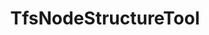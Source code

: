 ---
optionsClassName: TfsNodeStructureToolOptions
optionsClassFullName: MigrationTools.Tools.TfsNodeStructureToolOptions
configurationSamples:
- name: defaults
  order: 2
  description: 
  code: >-
    {
      "MigrationTools": {
        "Version": "16.0",
        "CommonTools": {
          "TfsNodeStructureTool": {
            "Areas": {
              "Filters": null,
              "Mappings": null
            },
            "Enabled": "True",
            "Iterations": {
              "Filters": null,
              "Mappings": null
            },
            "ReplicateAllExistingNodes": "True",
            "ShouldCreateMissingRevisionPaths": "True"
          }
        }
      }
    }
  sampleFor: MigrationTools.Tools.TfsNodeStructureToolOptions
- name: sample
  order: 1
  description: 
  code: >-
    {
      "MigrationTools": {
        "Version": "16.0",
        "CommonTools": {
          "TfsNodeStructureTool": {
            "Areas": {
              "Filters": null,
              "Mappings": [
                {
                  "Match": "^Skypoint Cloud$",
                  "Replacement": "MigrationTest5"
                }
              ]
            },
            "Enabled": "True",
            "Iterations": {
              "Filters": null,
              "Mappings": [
                {
                  "Match": "^Skypoint Cloud\\\\Sprint 1$",
                  "Replacement": "MigrationTest5\\Sprint 1"
                }
              ]
            },
            "ReplicateAllExistingNodes": "True",
            "ShouldCreateMissingRevisionPaths": "True"
          }
        }
      }
    }
  sampleFor: MigrationTools.Tools.TfsNodeStructureToolOptions
- name: classic
  order: 3
  description: 
  code: >-
    {
      "$type": "TfsNodeStructureToolOptions",
      "Enabled": true,
      "Areas": {
        "Filters": [],
        "Mappings": [
          {
            "Match": "^Skypoint Cloud$",
            "Replacement": "MigrationTest5"
          }
        ]
      },
      "Iterations": {
        "Filters": [],
        "Mappings": [
          {
            "Match": "^Skypoint Cloud\\\\Sprint 1$",
            "Replacement": "MigrationTest5\\Sprint 1"
          }
        ]
      },
      "ShouldCreateMissingRevisionPaths": true,
      "ReplicateAllExistingNodes": true
    }
  sampleFor: MigrationTools.Tools.TfsNodeStructureToolOptions
description: Tool for creating missing area and iteration path nodes in the target project during migration. Configurable through TfsNodeStructureToolOptions to specify which node types to create.
className: TfsNodeStructureTool
typeName: Tools
architecture: 
options:
- parameterName: Areas
  type: NodeOptions
  description: 'Rules to apply to the Area Path. Is an object of NodeOptions e.g. { "Filters": ["*/**"], "Mappings": [{"Match": "^oldProjectName([\\\\]?.*)$", "Replacement": "targetProjectA$1"}] }'
  defaultValue: '{"Filters": [], "Mappings": []}'
- parameterName: Enabled
  type: Boolean
  description: If set to `true` then the tool will run. Set to `false` and the processor will not run.
  defaultValue: missing XML code comments
- parameterName: Iterations
  type: NodeOptions
  description: 'Rules to apply to the Iteration Path. Is an object of NodeOptions e.g. { "Filters": ["*/**"], "Mappings": [{"Match": "^oldProjectName([\\\\]?.*)$", "Replacement": "targetProjectA$1"}] }'
  defaultValue: '{"Filters": [], "Mappings": []}'
- parameterName: ReplicateAllExistingNodes
  type: Boolean
  description: missing XML code comments
  defaultValue: missing XML code comments
- parameterName: ShouldCreateMissingRevisionPaths
  type: Boolean
  description: When set to True the susyem will try to create any missing missing area or iteration paths from the revisions.
  defaultValue: missing XML code comments
status: missing XML code comments
processingTarget: missing XML code comments
classFile: src/MigrationTools.Clients.TfsObjectModel/Tools/TfsNodeStructureTool.cs
optionsClassFile: src/MigrationTools.Clients.TfsObjectModel/Tools/TfsNodeStructureToolOptions.cs
notes:
  exists: true
  path: docs/Reference/Tools/TfsNodeStructureTool-notes.md
  markdown: >
    ## Iteration Maps and Area Maps


    **NOTE: It is NOT posible to migrate a work item if the Area or Iteration path does not exist on the target project. This is because the work item will be created with the same Area and Iteration path as the source work item. If the path does not exist, the work item will not be created. _There is not way around this!_**


    You have two options to solve this problem:


    1. You can manually create the mentioned work items. This is a good option if you have a small number of work items or a small number of missing nodes. This will not work if you have work items that were moved from one project to another. Those Nodes are impossible to create in the target project.

    2. You can use the `Areas.Mappings` and `Iterations.Mappings` to remap the nodes to existing nodes in the target project. This is a good option if you have a large number of work items or a large number of missing nodes.


    ### Overview


    These two configuration elements apply after the `Areas.Filters` and `Iterations.Filters` selectors, i.e.

    only on Areas and Iterations that have been selected for migration. They allow

    to change the area path, respectively the iteration path, of migrated work items.


    These remapping rules are applied both while creating path nodes in the target

    project and when migrating work items.


    These remapping rules are applied with a higher priority than the

    `PrefixProjectToNodes` option. This means that if no declared rule matches the

    path and the `PrefixProjectToNodes` option is enabled, then the old behavior is

    used.


    The syntax uses structured mappings with Match and Replacement properties containing regular expressions and the replacement text.


    _Warning_: These follow the

    [.net regular expression language](https://docs.microsoft.com/en-us/dotnet/standard/base-types/regular-expression-language-quick-reference).

    The Match property contains a regular expression search pattern, while the

    Replacement property contains a regular expression replacement pattern. It is therefore possible to

    use back-references in the replacement string.


    _Warning_: Special characters in the acceptation of regular expressions _and_

    json both need to be escaped. For the Match property, this means, for example, that a

    literal backslash must be escaped for the regular expression language `\\`

    _and_ each of these backslashes must then be escaped for the json encoding:

    `\\\\`. In the Replacement property, a literal `$` must be escaped with an

    additional `$` if it is followed by a number (due to the special meaning in

    regular expression replacement strings), while a backslash must be escaped

    (`\\`) due to the special meaning in json.


    _Advice_: To avoid unexpected results, always match terminating backslashes in

    the search pattern and replacement string: if a search pattern ends with a

    backslash, you should also put one in the replacement string, and if the search

    pattern does not include a terminating backslash, then none should be included

    in the replacement string.


    ### Configuration


    ```json

    "Iterations": {
      "Mappings": [
        {
          "Match": "^OriginalProject\\\\Path1(?=\\\\Sprint 2022)(.*)$",
          "Replacement": "TargetProject\\AnotherPath\\NewTeam$1"
        },
        {
          "Match": "^OriginalProject\\\\Path1(?=\\\\Sprint 2020)(.*)$",
          "Replacement": "TargetProject\\AnotherPath\\Archives\\Sprints 2020$1"
        },
        {
          "Match": "^OriginalProject\\\\Path2(.*)$",
          "Replacement": "TargetProject\\YetAnotherPath\\Path2$1"
        }
      ]
    },

    "Areas": {
      "Mappings": [
        {
          "Match": "^OriginalProject\\\\(DescopeThis|DescopeThat)(.*)$",
          "Replacement": "TargetProject\\Archive\\Descoped\\$1$2"
        },
        {
          "Match": "^OriginalProject\\\\(?!DescopeThis|DescopeThat)(.*)$",
          "Replacement": "TargetProject\\NewArea\\$1"
        }
      ]
    }

    ```


    - `"Match": "^OriginalProject\\\\Path1(?=\\\\Sprint 2022)(.*)$", "Replacement": "TargetProject\\AnotherPath\\NewTeam$1"`

      In an iteration path, `OriginalProject\Path1` found at the beginning of the
      path, when followed by `\Sprint 2022`, will be replaced by
      `TargetProject\AnotherPath\NewTeam`.

      `OriginalProject\Path1\Sprint 2022\Sprint 01` will become
      `TargetProject\AnotherPath\NewTeam\Sprint 2022\Sprint 01` but
      `OriginalProject\Path1\Sprint 2020\Sprint 03` will _not_ be transformed by
      this rule.

    - `"Match": "^OriginalProject\\\\Path1(?=\\\\Sprint 2020)(.*)$", "Replacement": "TargetProject\\AnotherPath\\Archives\\Sprints 2020$1"`

      In an iteration path, `OriginalProject\Path1` found at the beginning of the
      path, when followed by `\Sprint 2020`, will be replaced by
      `TargetProject\AnotherPath\Archives\\Sprints 2020`.

      `OriginalProject\Path1\Sprint 2020\Sprint 01` will become
      `TargetProject\AnotherPath\Archives\Sprint 2020\Sprint 01` but
      `OriginalProject\Path1\Sprint 2021\Sprint 03` will _not_ be transformed by
      this rule.

    - `"Match": "^OriginalProject\\\\Path2(.*)$", "Replacement": "TargetProject\\YetAnotherPath\\Path2$1"`

      In an iteration path, `OriginalProject\Path2` will be replaced by
      `TargetProject\YetAnotherPath\Path2`.

    - `"Match": "^OriginalProject\\\\(DescopeThis|DescopeThat)(.*)$", "Replacement": "TargetProject\\Archive\\Descoped\\$1$2"`

      In an area path, `OriginalProject\` found at the beginning of the path, when
      followed by either `DescopeThis` or `DescopeThat` will be replaced by `TargetProject\Archive\Descoped\`.

      `OriginalProject\DescopeThis\Area` will be transformed to
      `TargetProject\Archive\Descoped\DescopeThis\Area`.
      `OriginalProject\DescopeThat\Product` will be transformed to
      `TargetProject\Archive\Descoped\DescopeThat\Product`.

    - `"Match": "^OriginalProject\\\\(?!DescopeThis|DescopeThat)(.*)$", "Replacement": "TargetProject\\NewArea\\$1"`

      In an area path, `OriginalProject\` found at the beginning of the path will be
      replaced by `TargetProject\NewArea\` unless it is followed by `DescopeThis` or
      `DescopeThat`.

      `OriginalProject\ValidArea\` would be replaced by
      `TargetProject\NewArea\ValidArea\` but `OriginalProject\DescopeThis` would not
      be modified by this rule.

    ### PrefixProjectToNodes


    The `PrefixProjectToNodes` was an option that was used to prepend the source project name to the target set of nodes. This was super valuable when the target Project already has nodes and you dont want to merge them all together. This is now replaced by the `Areas.Mappings` and `Iterations.Mappings` options.


    ```

    "Iterations": {
      "Mappings": [
        {
          "Match": "^SourceServer\\\\(.*)$",
          "Replacement": "TargetServer\\SourceServer\\$1"
        }
      ]
    },

    "Areas": {
      "Mappings": [
        {
          "Match": "^SourceServer\\\\(.*)$",
          "Replacement": "TargetServer\\SourceServer\\$1"
        }
      ]
    }

    ```


    =======


    ### More Complex Regex


    Before your migration starts it will validate that all of the Areas and Iterations from the **Source** work items revisions exist on the **Target**. Any that do not exist will be flagged in the logs and if and the migration will stop just after it outputs a list of the missing nodes.


    Our algorithm that converts the Source nodes to Target nodes processes the mappings at that time. This means that any valid mapped nodes will never be caught by the `This path is not anchored in the source project` message as they are already altered to be valid.


    > We recently updated the logging for this part of the system to more easily debug both your mappings and to see what they system is doing with the nodes and their current state. You can set `"LogLevel": "Debug"` to see the details.


    To add a mapping, you can follow the documentation with this being the simplest way:


    ```

    "Iterations": {
      "Mappings": [
        {
          "Match": "WorkItemMovedFromProjectName\\\\Iteration 1",
          "Replacement": "TargetProject\\Sprint 1"
        }
      ]
    },

    "Areas": {
      "Mappings": [
        {
          "Match": "WorkItemMovedFromProjectName\\\\Team 2",
          "Replacement": "TargetProject\\ProductA\\Team 2"
        }
      ]
    }

    ```


    Or you can use regular expressions to match the missing area or iteration paths:


    ```

    "Iterations": {
      "Mappings": [
        {
          "Match": "^OriginalProject\\\\Path1(?=\\\\Sprint 2022)(.*)$",
          "Replacement": "TargetProject\\AnotherPath\\NewTeam$1"
        },
        {
          "Match": "^OriginalProject\\\\Path1(?=\\\\Sprint 2020)(.*)$",
          "Replacement": "TargetProject\\AnotherPath\\Archives\\Sprints 2020$1"
        },
        {
          "Match": "^OriginalProject\\\\Path2(.*)$",
          "Replacement": "TargetProject\\YetAnotherPath\\Path2$1"
        }
      ]
    },

    "Areas": {
      "Mappings": [
        {
          "Match": "^OriginalProject\\\\(DescopeThis|DescopeThat)(.*)$",
          "Replacement": "TargetProject\\Archive\\Descoped\\$1$2"
        },
        {
          "Match": "^OriginalProject\\\\(?!DescopeThis|DescopeThat)(.*)$",
          "Replacement": "TargetProject\\NewArea\\$1"
        }
      ]
    }

    ```


    If you want to use the matches in the replacement you can use the following:


    ```

    "Iterations": {
      "Mappings": [
        {
          "Match": "^\\\\oldproject1(?:\\\\([^\\\\]+))?\\\\([^\\\\]+)$",
          "Replacement": "TargetProject\\Q1\\$2"
        }
      ]
    }

    ```


    If the old iteration path was `\oldproject1\Custom Reporting\Sprint 13`, then this would result in a match for each Iteration node after the project node. You would then be able to reference any of the nodes using "$" and then the number of the match.


    Regular expressions are much more difficult to build and debug so it is a good idea to use a [regular expression tester](https://regex101.com/) to check that you are matching the right things and to build them in ChatGTP.


    _NOTE: You need `\\` to escape a `\` the pattern, and `\\` to escape a `\` in JSON. Therefore in the Match property you need 4 `\` to represent the `\\` for the pattern and only 2 `\` in the Replacement property_


    ![image](https://github.com/nkdAgility/azure-devops-migration-tools/assets/5205575/2cf50929-7ea9-4a71-beab-dd8ff3b5b2a8)


    ### Example with PrefixProjectToNodes


    This will prepend a bucket to the area and iteration paths. This is useful when you want to keep the original paths but also want to be able to identify them as being from the original project.


    ```json

    "Areas": {
      "Mappings": [
        {
          "Match": "^OriginalProject(?:\\\\([^\\\\]+))?\\\\([^\\\\]+)$",
          "Replacement": "TargetProject\\BucketForIncommingAreas\\$2"
        }
      ]
    },

    "Iterations": {
      "Mappings": [
        {
          "Match": "^OriginalProject(?:\\\\([^\\\\]+))?\\\\([^\\\\]+)$",
          "Replacement": "TargetProject\\BucketForIncommingInterations\\$2"
        }
      ]
    }

    ```


    ### Example with Areas and Iterations


    ```json

    {
      "$type": "TfsNodeStructureToolOptions",
      "Enabled": true,
      "Areas": {
        "Filters": [],
        "Mappings": [
          {
            "Match": "^Skypoint Cloud$",
            "Replacement": "MigrationTest5"
          }
        ]
      },
      "Iterations": {
        "Filters": [],
        "Mappings": [
          {
            "Match": "^Skypoint Cloud\\\\Sprint 1$",
            "Replacement": "MigrationTest5\\Sprint 1"
          }
        ]
      },
      "ShouldCreateMissingRevisionPaths": true,
      "ReplicateAllExistingNodes": true
    }

    ```


    ## <a name="Filters"></a>Filters


    The `Areas.Filters` and `Iterations.Filters` entries allow the filtering of the nodes to be replicated on the target projects. To try to explain the correct usage let us assume that we have a source team project `SourceProj` with the following node structures


    - AreaPath
      - SourceProj
      - SourceProj\Team 1
      - SourceProj\Team 2
      - SourceProj\Team 2\Sub-Area 1
      - SourceProj\Team 2\Sub-Area 2
      - SourceProj\Team 3
    - IterationPath
      - SourceProj
      - SourceProj\Sprint 1
      - SourceProj\Sprint 2
      - SourceProj\Sprint 2\Sub-Iteration
      - SourceProj\Sprint 3

    Depending upon what node structures you wish to migrate you would need the following settings. Exclusions are also possible by prefixing a path with an exclamation mark `!`. Example are


    |              |                                                                                                                                                                                                                                                                                                                                                  |

    | ------------ | ------------------------------------------------------------------------------------------------------------------------------------------------------------------------------------------------------------------------------------------------------------------------------------------------------------------------------------------------ |

    | Intention    | Migrate all areas and iterations and all Work Items                                                                                                                                                                                                                                                                                              |

    | Filters      | `"Areas": { "Filters": [] }, "Iterations": { "Filters": [] }`                                                                                                                                                                                                                                                                                   |

    | Comment      | The same AreaPath and Iteration Paths are created on the target as on the source. Hence, all migrated WI remain in their existing area and iteration paths. <br/> This will be affected by the `Areas.Mappings` and `Iterations.Mappings` settings.                                                                                          |

    |              |

    | Intention    | Only migrate area path `Team 2` and it associated Work Items, but all iteration paths                                                                                                                                                                                                                                                            |

    | Filters      | `"Areas": { "Filters": ["*\\Team 2"] }, "Iterations": { "Filters": ["*\\Sprint*"] }`                                                                                                                                                                                                                                                            |

    | Comment      | Only the area path ending `Team 2` will be migrated. <br>The `WIQLQuery` should be edited to limit the WI migrated to this area path e.g. add `AND [System.AreaPath] UNDER 'SampleProject\\Team 2'` . <br> The migrated WI will have an area path of `TargetProj\Team 2` but retain their iteration paths matching the sprint name on the source |

    |              |

    | Intention    | Move the `Team 2` area, including its `Sub-Area`, and any others at the same level                                                                                                                                                                                                                                                               |

    | Filters      | `"Areas": { "Filters": ["*\\Team 2", "Team 2\\*"] }, "Iterations": { "Filters": [] }`                                                                                                                                                                                                                                                           |

    | Comment      | The Work Items will have to be restricted to the right areas, e.g. with `AND [System.AreaPath] UNDER 'SampleProject\\Team 2' AND [System.AreaPath] NOT UNDER 'SampleProject\\Team 2\\Sub-Area'`, otherwise their migration will fail                                                                                                             |

    |              |

    | Intention    | Move the `Team 2` area, but not its `Sub-Area`                                                                                                                                                                                                                                                                                                   |

    | Filters      | `"Areas": { "Filters": ["*\\Team 2", "!Team 2\\SubArea"] }, "Iterations": { "Filters": [] }`                                                                                                                                                                                                                                                    |

    | Comment      | The Work Items will have to be restricted to the right areas, e.g. with `AND [System.AreaPath] UNDER 'SampleProject\\Team 2' AND [System.AreaPath] NOT UNDER 'SampleProject\\Team 2\\Sub-Area'`, otherwise their migration will fail                                                                                                             |


    # Patterns


    The following patterns are supported:


    > | Wildcard | Description                                                           | Example      | Matches                                                  | Does not match                        |

    > | -------- | --------------------------------------------------------------------- | ------------ | -------------------------------------------------------- | ------------------------------------- |

    > | \*       | matches any number of any characters including none                   | Law\*        | Law, Laws, or Lawyer                                     |

    > | ?        | matches any single character                                          | ?at          | Cat, cat, Bat or bat                                     | at                                    |

    > | [abc]    | matches one character given in the bracket                            | [CB]at       | Cat or Bat                                               | cat or bat                            |

    > | [a-z]    | matches one character from the range given in the bracket             | Letter[0-9]  | Letter0, Letter1, Letter2 up to Letter9                  | Letters, Letter or Letter10           |

    > | [!abc]   | matches one character that is not given in the bracket                | [!C]at       | Bat, bat, or cat                                         | Cat                                   |

    > | [!a-z]   | matches one character that is not from the range given in the bracket | Letter[!3-5] | Letter1, Letter2, Letter6 up to Letter9 and Letterx etc. | Letter3, Letter4, Letter5 or Letterxx |


    In addition, Glob also supports:


    | Wildcard | Description                                                                                        | Example       | Matches                                            | Does not match |

    | -------- | -------------------------------------------------------------------------------------------------- | ------------- | -------------------------------------------------- | -------------- |

    | `**`     | matches any number of path / directory segments. When used must be the only contents of a segment. | /\*\*/some.\* | /foo/bar/bah/some.txt, /some.txt, or /foo/some.txt |


    # Escaping special characters


    Wrap special characters `?, *, [` in square brackets in order to escape them.

    You can also use negation when doing this.

redirectFrom:
- /Reference/Tools/TfsNodeStructureToolOptions/
layout: reference
toc: true
permalink: /Reference/Tools/TfsNodeStructureTool/
title: TfsNodeStructureTool
categories:
- Tools
- 
topics:
- topic: notes
  path: docs/Reference/Tools/TfsNodeStructureTool-notes.md
  exists: true
  markdown: >
    ## Iteration Maps and Area Maps


    **NOTE: It is NOT posible to migrate a work item if the Area or Iteration path does not exist on the target project. This is because the work item will be created with the same Area and Iteration path as the source work item. If the path does not exist, the work item will not be created. _There is not way around this!_**


    You have two options to solve this problem:


    1. You can manually create the mentioned work items. This is a good option if you have a small number of work items or a small number of missing nodes. This will not work if you have work items that were moved from one project to another. Those Nodes are impossible to create in the target project.

    2. You can use the `Areas.Mappings` and `Iterations.Mappings` to remap the nodes to existing nodes in the target project. This is a good option if you have a large number of work items or a large number of missing nodes.


    ### Overview


    These two configuration elements apply after the `Areas.Filters` and `Iterations.Filters` selectors, i.e.

    only on Areas and Iterations that have been selected for migration. They allow

    to change the area path, respectively the iteration path, of migrated work items.


    These remapping rules are applied both while creating path nodes in the target

    project and when migrating work items.


    These remapping rules are applied with a higher priority than the

    `PrefixProjectToNodes` option. This means that if no declared rule matches the

    path and the `PrefixProjectToNodes` option is enabled, then the old behavior is

    used.


    The syntax uses structured mappings with Match and Replacement properties containing regular expressions and the replacement text.


    _Warning_: These follow the

    [.net regular expression language](https://docs.microsoft.com/en-us/dotnet/standard/base-types/regular-expression-language-quick-reference).

    The Match property contains a regular expression search pattern, while the

    Replacement property contains a regular expression replacement pattern. It is therefore possible to

    use back-references in the replacement string.


    _Warning_: Special characters in the acceptation of regular expressions _and_

    json both need to be escaped. For the Match property, this means, for example, that a

    literal backslash must be escaped for the regular expression language `\\`

    _and_ each of these backslashes must then be escaped for the json encoding:

    `\\\\`. In the Replacement property, a literal `$` must be escaped with an

    additional `$` if it is followed by a number (due to the special meaning in

    regular expression replacement strings), while a backslash must be escaped

    (`\\`) due to the special meaning in json.


    _Advice_: To avoid unexpected results, always match terminating backslashes in

    the search pattern and replacement string: if a search pattern ends with a

    backslash, you should also put one in the replacement string, and if the search

    pattern does not include a terminating backslash, then none should be included

    in the replacement string.


    ### Configuration


    ```json

    "Iterations": {
      "Mappings": [
        {
          "Match": "^OriginalProject\\\\Path1(?=\\\\Sprint 2022)(.*)$",
          "Replacement": "TargetProject\\AnotherPath\\NewTeam$1"
        },
        {
          "Match": "^OriginalProject\\\\Path1(?=\\\\Sprint 2020)(.*)$",
          "Replacement": "TargetProject\\AnotherPath\\Archives\\Sprints 2020$1"
        },
        {
          "Match": "^OriginalProject\\\\Path2(.*)$",
          "Replacement": "TargetProject\\YetAnotherPath\\Path2$1"
        }
      ]
    },

    "Areas": {
      "Mappings": [
        {
          "Match": "^OriginalProject\\\\(DescopeThis|DescopeThat)(.*)$",
          "Replacement": "TargetProject\\Archive\\Descoped\\$1$2"
        },
        {
          "Match": "^OriginalProject\\\\(?!DescopeThis|DescopeThat)(.*)$",
          "Replacement": "TargetProject\\NewArea\\$1"
        }
      ]
    }

    ```


    - `"Match": "^OriginalProject\\\\Path1(?=\\\\Sprint 2022)(.*)$", "Replacement": "TargetProject\\AnotherPath\\NewTeam$1"`

      In an iteration path, `OriginalProject\Path1` found at the beginning of the
      path, when followed by `\Sprint 2022`, will be replaced by
      `TargetProject\AnotherPath\NewTeam`.

      `OriginalProject\Path1\Sprint 2022\Sprint 01` will become
      `TargetProject\AnotherPath\NewTeam\Sprint 2022\Sprint 01` but
      `OriginalProject\Path1\Sprint 2020\Sprint 03` will _not_ be transformed by
      this rule.

    - `"Match": "^OriginalProject\\\\Path1(?=\\\\Sprint 2020)(.*)$", "Replacement": "TargetProject\\AnotherPath\\Archives\\Sprints 2020$1"`

      In an iteration path, `OriginalProject\Path1` found at the beginning of the
      path, when followed by `\Sprint 2020`, will be replaced by
      `TargetProject\AnotherPath\Archives\\Sprints 2020`.

      `OriginalProject\Path1\Sprint 2020\Sprint 01` will become
      `TargetProject\AnotherPath\Archives\Sprint 2020\Sprint 01` but
      `OriginalProject\Path1\Sprint 2021\Sprint 03` will _not_ be transformed by
      this rule.

    - `"Match": "^OriginalProject\\\\Path2(.*)$", "Replacement": "TargetProject\\YetAnotherPath\\Path2$1"`

      In an iteration path, `OriginalProject\Path2` will be replaced by
      `TargetProject\YetAnotherPath\Path2`.

    - `"Match": "^OriginalProject\\\\(DescopeThis|DescopeThat)(.*)$", "Replacement": "TargetProject\\Archive\\Descoped\\$1$2"`

      In an area path, `OriginalProject\` found at the beginning of the path, when
      followed by either `DescopeThis` or `DescopeThat` will be replaced by `TargetProject\Archive\Descoped\`.

      `OriginalProject\DescopeThis\Area` will be transformed to
      `TargetProject\Archive\Descoped\DescopeThis\Area`.
      `OriginalProject\DescopeThat\Product` will be transformed to
      `TargetProject\Archive\Descoped\DescopeThat\Product`.

    - `"Match": "^OriginalProject\\\\(?!DescopeThis|DescopeThat)(.*)$", "Replacement": "TargetProject\\NewArea\\$1"`

      In an area path, `OriginalProject\` found at the beginning of the path will be
      replaced by `TargetProject\NewArea\` unless it is followed by `DescopeThis` or
      `DescopeThat`.

      `OriginalProject\ValidArea\` would be replaced by
      `TargetProject\NewArea\ValidArea\` but `OriginalProject\DescopeThis` would not
      be modified by this rule.

    ### PrefixProjectToNodes


    The `PrefixProjectToNodes` was an option that was used to prepend the source project name to the target set of nodes. This was super valuable when the target Project already has nodes and you dont want to merge them all together. This is now replaced by the `Areas.Mappings` and `Iterations.Mappings` options.


    ```

    "Iterations": {
      "Mappings": [
        {
          "Match": "^SourceServer\\\\(.*)$",
          "Replacement": "TargetServer\\SourceServer\\$1"
        }
      ]
    },

    "Areas": {
      "Mappings": [
        {
          "Match": "^SourceServer\\\\(.*)$",
          "Replacement": "TargetServer\\SourceServer\\$1"
        }
      ]
    }

    ```


    =======


    ### More Complex Regex


    Before your migration starts it will validate that all of the Areas and Iterations from the **Source** work items revisions exist on the **Target**. Any that do not exist will be flagged in the logs and if and the migration will stop just after it outputs a list of the missing nodes.


    Our algorithm that converts the Source nodes to Target nodes processes the mappings at that time. This means that any valid mapped nodes will never be caught by the `This path is not anchored in the source project` message as they are already altered to be valid.


    > We recently updated the logging for this part of the system to more easily debug both your mappings and to see what they system is doing with the nodes and their current state. You can set `"LogLevel": "Debug"` to see the details.


    To add a mapping, you can follow the documentation with this being the simplest way:


    ```

    "Iterations": {
      "Mappings": [
        {
          "Match": "WorkItemMovedFromProjectName\\\\Iteration 1",
          "Replacement": "TargetProject\\Sprint 1"
        }
      ]
    },

    "Areas": {
      "Mappings": [
        {
          "Match": "WorkItemMovedFromProjectName\\\\Team 2",
          "Replacement": "TargetProject\\ProductA\\Team 2"
        }
      ]
    }

    ```


    Or you can use regular expressions to match the missing area or iteration paths:


    ```

    "Iterations": {
      "Mappings": [
        {
          "Match": "^OriginalProject\\\\Path1(?=\\\\Sprint 2022)(.*)$",
          "Replacement": "TargetProject\\AnotherPath\\NewTeam$1"
        },
        {
          "Match": "^OriginalProject\\\\Path1(?=\\\\Sprint 2020)(.*)$",
          "Replacement": "TargetProject\\AnotherPath\\Archives\\Sprints 2020$1"
        },
        {
          "Match": "^OriginalProject\\\\Path2(.*)$",
          "Replacement": "TargetProject\\YetAnotherPath\\Path2$1"
        }
      ]
    },

    "Areas": {
      "Mappings": [
        {
          "Match": "^OriginalProject\\\\(DescopeThis|DescopeThat)(.*)$",
          "Replacement": "TargetProject\\Archive\\Descoped\\$1$2"
        },
        {
          "Match": "^OriginalProject\\\\(?!DescopeThis|DescopeThat)(.*)$",
          "Replacement": "TargetProject\\NewArea\\$1"
        }
      ]
    }

    ```


    If you want to use the matches in the replacement you can use the following:


    ```

    "Iterations": {
      "Mappings": [
        {
          "Match": "^\\\\oldproject1(?:\\\\([^\\\\]+))?\\\\([^\\\\]+)$",
          "Replacement": "TargetProject\\Q1\\$2"
        }
      ]
    }

    ```


    If the old iteration path was `\oldproject1\Custom Reporting\Sprint 13`, then this would result in a match for each Iteration node after the project node. You would then be able to reference any of the nodes using "$" and then the number of the match.


    Regular expressions are much more difficult to build and debug so it is a good idea to use a [regular expression tester](https://regex101.com/) to check that you are matching the right things and to build them in ChatGTP.


    _NOTE: You need `\\` to escape a `\` the pattern, and `\\` to escape a `\` in JSON. Therefore in the Match property you need 4 `\` to represent the `\\` for the pattern and only 2 `\` in the Replacement property_


    ![image](https://github.com/nkdAgility/azure-devops-migration-tools/assets/5205575/2cf50929-7ea9-4a71-beab-dd8ff3b5b2a8)


    ### Example with PrefixProjectToNodes


    This will prepend a bucket to the area and iteration paths. This is useful when you want to keep the original paths but also want to be able to identify them as being from the original project.


    ```json

    "Areas": {
      "Mappings": [
        {
          "Match": "^OriginalProject(?:\\\\([^\\\\]+))?\\\\([^\\\\]+)$",
          "Replacement": "TargetProject\\BucketForIncommingAreas\\$2"
        }
      ]
    },

    "Iterations": {
      "Mappings": [
        {
          "Match": "^OriginalProject(?:\\\\([^\\\\]+))?\\\\([^\\\\]+)$",
          "Replacement": "TargetProject\\BucketForIncommingInterations\\$2"
        }
      ]
    }

    ```


    ### Example with Areas and Iterations


    ```json

    {
      "$type": "TfsNodeStructureToolOptions",
      "Enabled": true,
      "Areas": {
        "Filters": [],
        "Mappings": [
          {
            "Match": "^Skypoint Cloud$",
            "Replacement": "MigrationTest5"
          }
        ]
      },
      "Iterations": {
        "Filters": [],
        "Mappings": [
          {
            "Match": "^Skypoint Cloud\\\\Sprint 1$",
            "Replacement": "MigrationTest5\\Sprint 1"
          }
        ]
      },
      "ShouldCreateMissingRevisionPaths": true,
      "ReplicateAllExistingNodes": true
    }

    ```


    ## <a name="Filters"></a>Filters


    The `Areas.Filters` and `Iterations.Filters` entries allow the filtering of the nodes to be replicated on the target projects. To try to explain the correct usage let us assume that we have a source team project `SourceProj` with the following node structures


    - AreaPath
      - SourceProj
      - SourceProj\Team 1
      - SourceProj\Team 2
      - SourceProj\Team 2\Sub-Area 1
      - SourceProj\Team 2\Sub-Area 2
      - SourceProj\Team 3
    - IterationPath
      - SourceProj
      - SourceProj\Sprint 1
      - SourceProj\Sprint 2
      - SourceProj\Sprint 2\Sub-Iteration
      - SourceProj\Sprint 3

    Depending upon what node structures you wish to migrate you would need the following settings. Exclusions are also possible by prefixing a path with an exclamation mark `!`. Example are


    |              |                                                                                                                                                                                                                                                                                                                                                  |

    | ------------ | ------------------------------------------------------------------------------------------------------------------------------------------------------------------------------------------------------------------------------------------------------------------------------------------------------------------------------------------------ |

    | Intention    | Migrate all areas and iterations and all Work Items                                                                                                                                                                                                                                                                                              |

    | Filters      | `"Areas": { "Filters": [] }, "Iterations": { "Filters": [] }`                                                                                                                                                                                                                                                                                   |

    | Comment      | The same AreaPath and Iteration Paths are created on the target as on the source. Hence, all migrated WI remain in their existing area and iteration paths. <br/> This will be affected by the `Areas.Mappings` and `Iterations.Mappings` settings.                                                                                          |

    |              |

    | Intention    | Only migrate area path `Team 2` and it associated Work Items, but all iteration paths                                                                                                                                                                                                                                                            |

    | Filters      | `"Areas": { "Filters": ["*\\Team 2"] }, "Iterations": { "Filters": ["*\\Sprint*"] }`                                                                                                                                                                                                                                                            |

    | Comment      | Only the area path ending `Team 2` will be migrated. <br>The `WIQLQuery` should be edited to limit the WI migrated to this area path e.g. add `AND [System.AreaPath] UNDER 'SampleProject\\Team 2'` . <br> The migrated WI will have an area path of `TargetProj\Team 2` but retain their iteration paths matching the sprint name on the source |

    |              |

    | Intention    | Move the `Team 2` area, including its `Sub-Area`, and any others at the same level                                                                                                                                                                                                                                                               |

    | Filters      | `"Areas": { "Filters": ["*\\Team 2", "Team 2\\*"] }, "Iterations": { "Filters": [] }`                                                                                                                                                                                                                                                           |

    | Comment      | The Work Items will have to be restricted to the right areas, e.g. with `AND [System.AreaPath] UNDER 'SampleProject\\Team 2' AND [System.AreaPath] NOT UNDER 'SampleProject\\Team 2\\Sub-Area'`, otherwise their migration will fail                                                                                                             |

    |              |

    | Intention    | Move the `Team 2` area, but not its `Sub-Area`                                                                                                                                                                                                                                                                                                   |

    | Filters      | `"Areas": { "Filters": ["*\\Team 2", "!Team 2\\SubArea"] }, "Iterations": { "Filters": [] }`                                                                                                                                                                                                                                                    |

    | Comment      | The Work Items will have to be restricted to the right areas, e.g. with `AND [System.AreaPath] UNDER 'SampleProject\\Team 2' AND [System.AreaPath] NOT UNDER 'SampleProject\\Team 2\\Sub-Area'`, otherwise their migration will fail                                                                                                             |


    # Patterns


    The following patterns are supported:


    > | Wildcard | Description                                                           | Example      | Matches                                                  | Does not match                        |

    > | -------- | --------------------------------------------------------------------- | ------------ | -------------------------------------------------------- | ------------------------------------- |

    > | \*       | matches any number of any characters including none                   | Law\*        | Law, Laws, or Lawyer                                     |

    > | ?        | matches any single character                                          | ?at          | Cat, cat, Bat or bat                                     | at                                    |

    > | [abc]    | matches one character given in the bracket                            | [CB]at       | Cat or Bat                                               | cat or bat                            |

    > | [a-z]    | matches one character from the range given in the bracket             | Letter[0-9]  | Letter0, Letter1, Letter2 up to Letter9                  | Letters, Letter or Letter10           |

    > | [!abc]   | matches one character that is not given in the bracket                | [!C]at       | Bat, bat, or cat                                         | Cat                                   |

    > | [!a-z]   | matches one character that is not from the range given in the bracket | Letter[!3-5] | Letter1, Letter2, Letter6 up to Letter9 and Letterx etc. | Letter3, Letter4, Letter5 or Letterxx |


    In addition, Glob also supports:


    | Wildcard | Description                                                                                        | Example       | Matches                                            | Does not match |

    | -------- | -------------------------------------------------------------------------------------------------- | ------------- | -------------------------------------------------- | -------------- |

    | `**`     | matches any number of path / directory segments. When used must be the only contents of a segment. | /\*\*/some.\* | /foo/bar/bah/some.txt, /some.txt, or /foo/some.txt |


    # Escaping special characters


    Wrap special characters `?, *, [` in square brackets in order to escape them.

    You can also use negation when doing this.
- topic: introduction
  path: docs/Reference/Tools/TfsNodeStructureTool-introduction.md
  exists: true
  markdown: ''

---